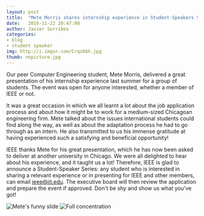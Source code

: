 ```yaml
---
layout: post
title:  "Mete Morris shares internship experience in Student-Speakers Series"
date:   2016-11-22 20:47:00
author: Javier Sorribes
categories: 
- blog
- student speaker
img: http://i.imgur.com/Crqz6bh.jpg
thumb: nopicture.jpg
---
```


Our peer Computer Engineering student, Mete Morris, delivered a great presentation of his internship experience last summer for a group of students. The event was open for anyone interested, whether a member of IEEE or not.

It was a great occasion in which we all learnt a lot about the job application process and about how it might be to work for a medium-sized Chicagoan engineering firm. <!--more-->Mete talked about the issues international students could find along the way, as well as about the adaptation process he had to go through as an intern. He also transmitted to us his immense gratitude at having experienced such a satisfying and beneficial opportunity!

IEEE thanks Mete for his great presentation, which he has now been asked to deliver at another university in Chicago. We were all delighted to hear about his experience, and it taught us a lot! Therefore, IEEE is glad to announce a Student-Speaker Series: any student who is interested in sharing a relevant experience or in presenting for IEEE and other members, can email <a href="mailto:ieee@iit.edu?Subject=Student-Speaker%20Series%20Proposal">ieee@iit.edu</a>. The executive board will then review the application and prepare the event if approved. Don't be shy and show us what you've got!

<img src="http://i.imgur.com/IgEw0wi.jpg" alt="Mete's funny slide"/>
<img src="http://i.imgur.com/Ut0WCDV.jpg" alt="Full concentration"/>

